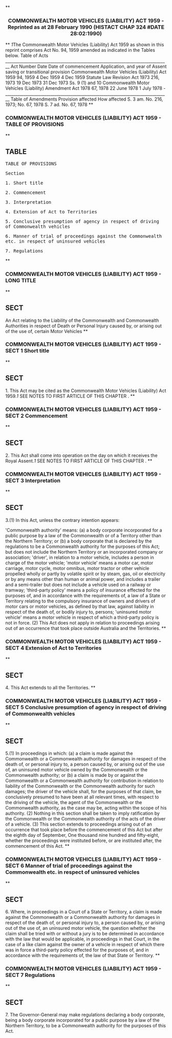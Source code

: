 **<b>

### <center><name>COMMONWEALTH MOTOR VEHICLES (LIABILITY) ACT 1959 - Reprinted as at 28 February 1990 (HISTACT CHAP 324 #DATE 28:02:1990) </name></center>
</b>** *1*The Commonwealth Motor Vehicles (Liability) Act 1959 as shown in this reprint comprises Act No. 94, 1959 amended as indicated in the Tables below.<lf>                                  Table of Acts<lf> ______________________________________________________________________________ __ Act<lf> Number         Date          Date of commencement      Application,<lf> and year       of Assent                               saving  or<lf>                                                        transitional<lf>                                                        provision<lf> Commonwealth Motor Vehicles (Liability) Act 1959<lf> 94, 1959       4 Dec 1959    4 Dec 1959<lf> Statute Law Revision Act 1973<lf> 216, 1973      19 Dec 1973   31 Dec 1973               Ss. 9 (1) and 10<lf> Commonwealth Motor Vehicles (Liability) Amendment Act 1978<lf> 67, 1978       22 June 1978  1 July 1978               -<lf> ______________________________________________________________________________ __ Table of Amendments<lf> Provision affected<lf>           How affected<lf> S. 3<lf>           am. No. 216, 1973; No. 67, 1978<lf> S. 7<lf>           ad. No. 67, 1978<lf> </lf></lf></lf></lf></lf></lf></lf></lf></lf></lf></lf></lf></lf></lf></lf></lf></lf></lf></lf></lf>
**<b>

### <name>COMMONWEALTH MOTOR VEHICLES (LIABILITY) ACT 1959 - TABLE OF PROVISIONS </name>
</b>** 

## TABLE
<tables> <tt>                             TABLE  OF  PROVISIONS<lf> 

Section<lf> <p>     1\. Short title<lf> <p>     2\. Commencement<lf> <p>     3\. Interpretation<lf> <p>     4\. Extension of Act to Territories<lf> <p>     5\. Conclusive presumption of agency in respect of driving of Commonwealth<lf>         vehicles<lf> <p>     6\. Manner of trial of proceedings against the Commonwealth etc. in respect<lf>         of uninsured vehicles<lf> <p>     7\. Regulations<lf> </lf></p></lf></lf></p></lf></lf></p></lf></p></lf></p></lf></p></lf></p></lf>
</lf></tt></tables>
**<b>

### <name>COMMONWEALTH MOTOR VEHICLES (LIABILITY) ACT 1959 - LONG TITLE </name>
</b>** 

## SECT
<sect>   An Act relating to the Liability of the Commonwealth and Commonwealth Authorities in respect of Death or Personal Injury caused by, or arising out of<lf>                  the use of, certain Motor Vehicles<lf> </lf></lf></sect>
**<b>

### <name>COMMONWEALTH MOTOR VEHICLES (LIABILITY) ACT 1959 - SECT 1 Short title </name>
</b>** 

## SECT
<sect>   1\. This Act may be cited as the Commonwealth Motor Vehicles (Liability) Act 1959.*1* SEE NOTES TO FIRST ARTICLE OF THIS CHAPTER . </sect>
**<b>

### <name>COMMONWEALTH MOTOR VEHICLES (LIABILITY) ACT 1959 - SECT 2 Commencement </name>
</b>** 

## SECT
<sect>   2\. This Act shall come into operation on the day on which it receives the Royal Assent.*1* SEE NOTES TO FIRST ARTICLE OF THIS CHAPTER . </sect>
**<b>

### <name>COMMONWEALTH MOTOR VEHICLES (LIABILITY) ACT 1959 - SECT 3 Interpretation </name>
</b>** 

## SECT
<sect>   3.(1) In this Act, unless the contrary intention appears: 

'Commonwealth authority' means:<lf>    (a) a body corporate incorporated for a public purpose by a law of the<lf> Commonwealth or of a Territory other than the Northern Territory; or<lf>    (b) a body corporate that is declared by the regulations to be a<lf> Commonwealth authority for the purposes of this Act;<lf> but does not include the Northern Territory or an incorporated company or association;<lf> 'driver', in relation to a motor vehicle, includes a person in charge of the motor vehicle;<lf> 'motor vehicle' means a motor car, motor carriage, motor cycle, motor omnibus, motor tractor or other vehicle propelled wholly or partly by volatile spirit or by steam, gas, oil or electricity or by any means other than human or animal power, and includes a trailer and a semi-trailer but does not include a vehicle used on a railway or tramway;<lf> 'third-party policy' means a policy of insurance effected for the purposes of, and in accordance with the requirements of, a law of a State or Territory relating to the compulsory insurance of owners and drivers of motor cars or motor vehicles, as defined by that law, against liability in respect of the death of, or bodily injury to, persons;<lf> 'uninsured motor vehicle' means a motor vehicle in respect of which a third-party policy is not in force.<lf>   (2) This Act does not apply in relation to proceedings arising out of an occurrence that took place outside Australia and the Territories. </lf></lf></lf></lf></lf></lf></lf></lf></lf></lf>
</sect>
**<b>

### <name>COMMONWEALTH MOTOR VEHICLES (LIABILITY) ACT 1959 - SECT 4 Extension of Act to Territories </name>
</b>** 

## SECT
<sect>   4\. This Act extends to all the Territories. </sect>
**<b>

### <name>COMMONWEALTH MOTOR VEHICLES (LIABILITY) ACT 1959 - SECT 5 Conclusive presumption of agency in respect of driving of Commonwealth vehicles </name>
</b>** 

## SECT
<sect>   5.(1) In proceedings in which:<lf>    (a) a claim is made against the Commonwealth or a Commonwealth authority for<lf> damages in respect of the death of, or personal injury to, a person caused by, or arising out of the use of, an uninsured motor vehicle owned by the Commonwealth or the Commonwealth authority; or<lf>    (b) a claim is made by or against the Commonwealth or a Commonwealth<lf> authority for contribution in relation to liability of the Commonwealth or the Commonwealth authority for such damages;<lf> the driver of the vehicle shall, for the purposes of that claim, be conclusively presumed to have been at all relevant times, with respect to the driving of the vehicle, the agent of the Commonwealth or the Commonwealth authority, as the case may be, acting within the scope of his authority.<lf>   (2) Nothing in this section shall be taken to imply ratification by the Commonwealth or the Commonwealth authority of the acts of the driver of a vehicle.<lf>   (3) This section extends to proceedings arising out of an occurrence that took place before the commencement of this Act but after the eighth day of September, One thousand nine hundred and fifty-eight, whether the proceedings were instituted before, or are instituted after, the commencement of this Act. </lf></lf></lf></lf></lf></lf></lf></sect>
**<b>

### <name>COMMONWEALTH MOTOR VEHICLES (LIABILITY) ACT 1959 - SECT 6 Manner of trial of proceedings against the Commonwealth etc. in respect of uninsured vehicles </name>
</b>** 

## SECT
<sect>   6\. Where, in proceedings in a Court of a State or Territory, a claim is made against the Commonwealth or a Commonwealth authority for damages in respect of the death of, or personal injury to, a person caused by, or arising out of the use of, an uninsured motor vehicle, the question whether the claim shall be tried with or without a jury is to be determined in accordance with the law that would be applicable, in proceedings in that Court, in the case of a like claim against the owner of a vehicle in respect of which there was in force a third-party policy effected for the purposes of, and in accordance with the requirements of, the law of that State or Territory. </sect>
**<b>

### <name>COMMONWEALTH MOTOR VEHICLES (LIABILITY) ACT 1959 - SECT 7 Regulations </name>
</b>** 

## SECT
<sect>   7\. The Governor-General may make regulations declaring a body corporate, being a body corporate incorporated for a public purpose by a law of the Northern Territory, to be a Commonwealth authority for the purposes of this Act. </sect>
